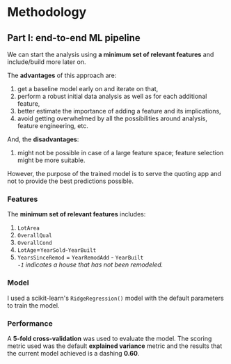 Methodology
===========

## Part I: end-to-end ML pipeline

We can start the analysis using **a minimum set of relevant features** and include/build more later on.

The **advantages** of this approach are:

1. get a baseline model early on and iterate on that,
2. perform a robust initial data analysis as well as for each additional feature,
3. better estimate the importance of adding a feature and its implications,
4. avoid getting overwhelmed by all the possibilities around analysis, feature engineering, etc.

And, the **disadvantages**:

1. might not be possible in case of a large feature space; feature selection might be more suitable.

However, the purpose of the trained model is to serve the quoting app and not to provide the best predictions possible.

### Features

The **minimum set of relevant features** includes:

1. `LotArea`
2. `OverallQual`
3. `OverallCond`
4. `LotAge`=`YearSold`-`YearBuilt`
5. `YearsSinceRemod` = `YearRemodAdd` - `YearBuilt`  
   *`-1` indicates a house that has not been remodeled.*

### Model

I used a scikit-learn's `RidgeRegression()` model with the default parameters to train the model. 

### Performance

A **5-fold cross-validation** was used to evaluate the model. The scoring metric used was the default **explained variance** metric and the results that the current model achieved is a dashing **0.60**.
